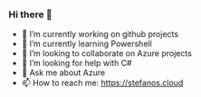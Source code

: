 ### Hi there 👋

- 🔭 I’m currently working on github projects
- 🌱 I’m currently learning Powershell
- 👯 I’m looking to collaborate on Azure projects
- 🤔 I’m looking for help with C#
- 💬 Ask me about Azure
- 📫 How to reach me: https://stefanos.cloud


<!--
**stefanoscloud/stefanoscloud** is a ✨ _special_ ✨ repository because its `README.md` (this file) appears on your GitHub profile.

Here are some ideas to get you started:

- 🔭 I’m currently working on ...
- 🌱 I’m currently learning ...
- 👯 I’m looking to collaborate on ...
- 🤔 I’m looking for help with ...
- 💬 Ask me about ...
- 📫 How to reach me: ...
- 😄 Pronouns: ...
- ⚡ Fun fact: ...
-->

